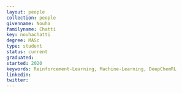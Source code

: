 ```yaml
---
layout: people
collection: people
givenname: Nouha
familyname: Chatti
key: nouhachatti
degree: MASc
type: student
status: current
graduated: 
started: 2020
keywords: Reinforcement-Learning, Machine-Learning, DeepChemRL
linkedin:
twitter:
---
```




